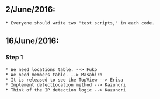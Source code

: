 ## 2/June/2016:
	* Everyone should write two "test scripts," in each code.

## 16/June/2016:
### Step 1
	* We need locations table. --> Fuko
	* We need members table. --> Masahiro
	* It is released to see the TopView --> Erisa
	* Implement detectLocation method --> Kazunori
	* Think of the IP detection logic --> Kazunori
